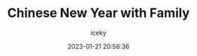 ---
title: Chinese New Year with Family
author: iceky
categories: Gallery
style: photos
permalink: g_hnywf/
icon: photo
excerpt: Foggy
cover: https://s2.loli.net/2023/02/18/XpqGU21FHbaAPcr.jpg
gallery:  
  - src: https://article.biliimg.com/bfs/article/4f3c416524a3d49fbc395c68bfd383a72d3aca7f.jpg
  - src: https://article.biliimg.com/bfs/article/3381a4d381cddd9e194316b77433ef67953a7239.jpg
  - src: https://article.biliimg.com/bfs/article/408e79db8f9d0ffcca71f0af03bb2268e6463523.jpg
  - src: https://article.biliimg.com/bfs/article/71af6f362e7cf0d0b49be30f67db7b19a15607c5.jpg
  - src: https://article.biliimg.com/bfs/article/e64d38216fa73c6e1e24c191272ff91d5374aa7e.jpg
  - src: https://article.biliimg.com/bfs/article/69a72c164accb15441ebeaa2a55d910f867f671a.jpg
  - src: https://article.biliimg.com/bfs/article/cd08b6f90eca21e06ace3779c8c656884ecbc149.jpg
  - src: https://article.biliimg.com/bfs/article/152cd8a98b2127e3e13ff6d3c884804d4aff84ae.jpg
  - src: https://article.biliimg.com/bfs/article/5dd53cda41442a7da37d57023ff1c3a6ffb4e867.jpg
  - src: https://article.biliimg.com/bfs/article/d5c0b18ba37816974021be76f105d98dba898e85.jpg
  - src: https://article.biliimg.com/bfs/article/6e01dc037d5964cfcff12f3661a2d74ac5d1b57f.jpg
  - src: https://article.biliimg.com/bfs/article/5028745efc179cfe38f37f0b88e5ec5e457f55e1.jpg
  - src: https://article.biliimg.com/bfs/article/785c454673be007d8a11077e0576bb799501ea7b.jpg
  - src: https://article.biliimg.com/bfs/article/4d229e63ec71022cc2e05d0c6c54ee67c86036b5.jpg
  - src: https://article.biliimg.com/bfs/article/53d69c8e44d4fc978f3b5e0b989c94ad965d9eeb.jpg
  - src: https://article.biliimg.com/bfs/article/0a9fc33de537d554968c3fe75052e8d2c62b2e7a.jpg
  - src: https://article.biliimg.com/bfs/article/09d390bffb90ac9d01736de45d97654f64b8c94e.jpg
  - src: https://article.biliimg.com/bfs/article/f8652c10e21461ae0e7278d52be3807b386d976d.jpg
  - src: https://article.biliimg.com/bfs/article/659e30057949243209b47ccf5a2c062fc27d43b3.jpg
  - src: https://article.biliimg.com/bfs/article/90ad45824f3ec955a65e0289c5b59a0bbfc1376f.jpg
  - src: https://article.biliimg.com/bfs/article/7a9b04053fb15df2459b8209367ef5a840b84344.jpg

abbrlink: g014
date: 2023-01-21 20:56:36
noindex: true
---